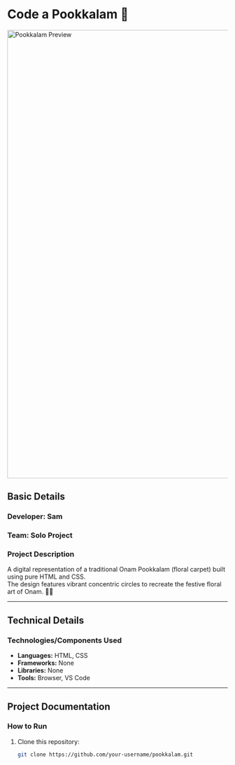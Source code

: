 # Code a Pookkalam 🎯
<img width="2048" height="1024" alt="Pookkalam Preview" src="https://github.com/user-attachments/assets/b30d4cbf-46ff-4bb1-ab85-def11e5896ab" />

## Basic Details
### Developer: Sam  
### Team: Solo Project  

### Project Description
A digital representation of a traditional Onam Pookkalam (floral carpet) built using pure HTML and CSS.  
The design features vibrant concentric circles to recreate the festive floral art of Onam. 🌸✨  

---

## Technical Details
### Technologies/Components Used
- **Languages:** HTML, CSS  
- **Frameworks:** None  
- **Libraries:** None  
- **Tools:** Browser, VS Code  

---

## Project Documentation

### How to Run
1. Clone this repository:  
   ```bash
   git clone https://github.com/your-username/pookkalam.git
